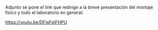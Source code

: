 Adjunto se pone el link que redirige a la breve presentación del montaje físico y todo el laboratorio en general:

https://youtu.be/DFisFgIFHPU